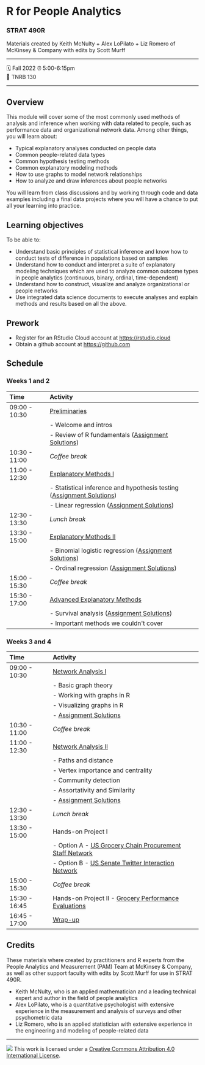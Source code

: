 R for People Analytics
================

### STRAT 490R

Materials created by Keith McNulty + Alex LoPilato + Liz Romero of McKinsey & Company with edits by Scott Murff

-----

:spiral_calendar: Fall 2022 
:alarm_clock:     5:00-6:15pm  
:hotel:           TNRB 130  

-----

## Overview

This module will cover some of the most commonly used methods of analysis and inference when working with data related to people, such as performance data and organizational network data. Among other things, you will learn about:
* Typical explanatory analyses conducted on people data
* Common people-related data types 
* Common hypothesis testing methods
* Common explanatory modeling methods
* How to use graphs to model network relationships 
* How to analyze and draw inferences about people networks

You will learn from class discussions and by working through code and data examples including a final data projects where you will have a chance to put all your learning into practice.

## Learning objectives

To be able to:
* Understand basic principles of statistical inference and know how to conduct tests of difference in populations based on samples
* Understand how to conduct and interpret a suite of explanatory modeling techniques which are used to analyze common outcome types in people analytics (continuous, binary, ordinal, time-dependent)
* Understand how to construct, visualize and analyze organizational or people networks 
* Use integrated data science documents to execute analyses and explain methods and results based on all the above.

## Prework

* Register for an RStudio Cloud account at https://rstudio.cloud
* Obtain a github account at https://github.com


## Schedule

### Weeks 1 and 2

| Time          | Activity         | 
| :------------ | :--------------- | 
| 09:00 - 10:30 | [Preliminaries](https://rstudio-conf-2022.github.io/people-analytics-rstats/materials/talks/1-preliminaries.html#1)      | Keith McNulty |
|               | - Welcome and intros   | 
|               | - Review of R fundamentals ([Assignment Solutions](https://rstudio-conf-2022.github.io/people-analytics-rstats/materials/module-exercises/01-R_fundamentals---SOLUTIONS.html))  | 
| 10:30 - 11:00 | *Coffee break*   | 
| 11:00 - 12:30 | [Explanatory Methods I](https://rstudio-conf-2022.github.io/people-analytics-rstats/materials/talks/2-inference_and_linear_regression.html#1) |
|               | - Statistical inference and hypothesis testing ([Assignment Solutions](https://rstudio-conf-2022.github.io/people-analytics-rstats/materials/module-exercises/02A-Statistical_Inference---SOLUTIONS.html))   | 
|               | - Linear regression ([Assignment Solutions](https://rstudio-conf-2022.github.io/people-analytics-rstats/materials/module-exercises/02B-Linear_regression---SOLUTIONS.html)) | 
| 12:30 - 13:30 | *Lunch break*    | 
| 13:30 - 15:00 | [Explanatory Methods II](https://rstudio-conf-2022.github.io/people-analytics-rstats/materials/talks/3-binomial_and_ordinal_regression.html) | 
|               | - Binomial logistic regression ([Assignment Solutions](https://rstudio-conf-2022.github.io/people-analytics-rstats/materials/module-exercises/03A-Binomial_regression---SOLUTIONS.html)) | 
|               | - Ordinal regression ([Assignment Solutions](https://rstudio-conf-2022.github.io/people-analytics-rstats/materials/module-exercises/03B-Ordinal_regression---SOLUTIONS.html)) | 
| 15:00 - 15:30 | *Coffee break*   | 
| 15:30 - 17:00 | [Advanced Explanatory Methods](https://rstudio-conf-2022.github.io/people-analytics-rstats/materials/talks/4-advanced_explanatory_methods.html) | 
|               | - Survival analysis ([Assignment Solutions](https://rstudio-conf-2022.github.io/people-analytics-rstats/materials/module-exercises/04-survival_analysis-SOLUTIONS.html))                    | 
|               | - Important methods we couldn't cover              | 

### Weeks 3 and 4

| Time          | Activity         | 
| :------------ | :--------------- | 
| 09:00 - 10:30 | [Network Analysis I](https://rstudio-conf-2022.github.io/people-analytics-rstats/materials/talks/5-working_with_and_visualizing_graphs.html#1)       | 
|               | - Basic graph theory | 
|               | - Working with graphs in R  | 
|               | - Visualizing graphs in R | 
|               | - [Assignment Solutions](https://rstudio-conf-2022.github.io/people-analytics-rstats/materials/module-exercises/05-Creating_and_visualizing_graphs---SOLUTIONS.html) | 
| 10:30 - 11:00 | *Coffee break*   | 
| 11:00 - 12:30 | [Network Analysis II](https://rstudio-conf-2022.github.io/people-analytics-rstats/materials/talks/6-graph_metrics.html)       | 
|               | - Paths and distance  | 
|               | - Vertex importance and centrality | 
|               | - Community detection  | 
|               | - Assortativity and Similarity | 
|               | - [Assignment Solutions](https://rstudio-conf-2022.github.io/people-analytics-rstats/materials/module-exercises/06-Graph_metrics---SOLUTIONS.html) | 
| 12:30 - 13:30 | *Lunch break*    | 
| 13:30 - 15:00 | Hands-on Project I | 
|               | - Option A - [US Grocery Chain Procurement Staff Network](https://rstudio-conf-2022.github.io/people-analytics-rstats/materials/talks/7A-Project_US_Grocery_Purchasing_Network.html#1) | 
|               | - Option B - [US Senate Twitter Interaction Network](https://rstudio-conf-2022.github.io/people-analytics-rstats/materials/talks/7B-Project_US_Senate_Twitter_Network.html#1) | 
| 15:00 - 15:30 | *Coffee break*   | 
| 15:30 - 16:45 | Hands-on Project II - [Grocery Performance Evaluations](https://rstudio-conf-2022.github.io/people-analytics-rstats/materials/talks/8-Project_Grocery_Evaluations.html#1)        | 
| 16:45 - 17:00 | [Wrap-up](https://rstudio-conf-2022.github.io/people-analytics-rstats/materials/talks/9-Wrapping_up.html) | 

## Credits

These materials where created by practitioners and R experts from the People Analytics and Measurement (PAM) Team at McKinsey & Company, as well as other support faculty with edits by Scott Murff for use in STRAT 490R.

- Keith McNulty, who is an applied mathematician and a leading technical expert and author in the field of people analytics  
- Alex LoPilato, who is a quantitative psychologist with extensive experience in the measurement and analysis of surveys and other psychometric data
- Liz Romero, who is an applied statistician with extensive experience in the engineering and modeling of people-related data

-----

![](https://i.creativecommons.org/l/by/4.0/88x31.png) This work is
licensed under a [Creative Commons Attribution 4.0 International
License](https://creativecommons.org/licenses/by/4.0/).
